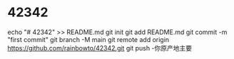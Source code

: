 # 42342
echo "# 42342" >> README.md 
git init 
git add README.md 
git commit -m "first commit" 
git branch -M main 
git remote add origin https://github.com/rainbowto/42342.git
 git push -你原产地主要

